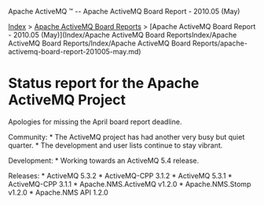 Apache ActiveMQ ™ -- Apache ActiveMQ Board Report - 2010.05 (May) 

[Index](index.html) > [Apache ActiveMQ Board Reports](apache-activemq-Developers/board-reports.md) > [Apache ActiveMQ Board Report - 2010.05 (May)](Index/Apache ActiveMQ Board ReportsIndex/Apache ActiveMQ Board Reports/Index/Apache ActiveMQ Board Reports/apache-activemq-board-report-201005-may.md)


Status report for the Apache ActiveMQ Project
=============================================

Apologies for missing the April board report deadline.

Community:
 \* The ActiveMQ project has had another very busy but quiet quarter.
 \* The development and user lists continue to stay vibrant.

Development:
 \* Working towards an ActiveMQ 5.4 release.
 
Releases:
 \* ActiveMQ 5.3.2
 \* ActiveMQ-CPP 3.1.2
 \* ActiveMQ 5.3.1
 \* ActiveMQ-CPP 3.1.1
 \* Apache.NMS.ActiveMQ v1.2.0
 \* Apache.NMS.Stomp v1.2.0
 \* Apache.NMS API 1.2.0

